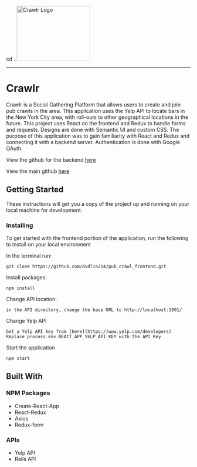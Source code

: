 cd ..<img src="src/crawlr.png" width="200" height="150" title="Crawlr Logo">

---

# Crawlr

Crawlr is a Social Gathering Platform that allows users to create and join pub crawls in the area. This application uses the Yelp API to locate bars in the New York City area, with roll-outs to other geographical locations in the future. This project uses React on the frontend and Redux to handle forms and requests. Designs are done with Semantic UI and custom CSS. The purpose of this application was to gain familiarity with React and Redux and connecting it with a backend server. Authentication is done with Google OAuth. 

View the github for the backend [here](https://github.com/dvdlin214/pub-crawl-api)

View the main github [here](https://github.com/dvdlin214/pub_crawl)

## Getting Started

These instructions will get you a copy of the project up and running on your local machine for development. 

### Installing

To get started with the frontend portion of the application, run the following to install on your local environment

In the terminal run:
```
git clone https://github.com/dvdlin214/pub_crawl_frontend.git
```

Install packages:
```
npm install
```

Change API location:
```
in the API directory, change the base URL to http://localhost:3001/
```

Change Yelp API
```
Get a Yelp API key from [here](https://www.yelp.com/developers)
Replace process.env.REACT_APP_YELP_API_KEY with the API Key
```

Start the application
```
npm start
```

## Built With

### NPM Packages
- Create-React-App
- React-Redux
- Axios
- Redux-form

### APIs
- Yelp API
- Rails API